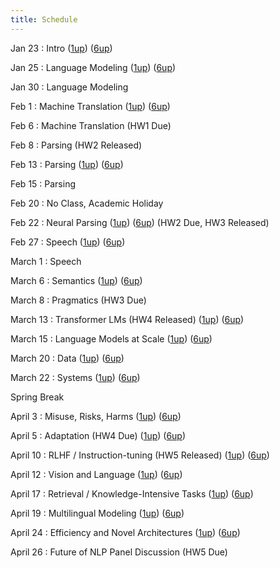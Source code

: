 ```yaml
---
title: Schedule
---
```


Jan 23
: Intro ([1up](slides/cs288-sp23-introduction.pdf)) ([6up](slides/cs288-sp23-introduction-6up.pdf))

Jan 25
: Language Modeling ([1up](slides/cs288-sp23-language-modeling.pdf)) ([6up](slides/cs288-sp23-language-modeling-6up.pdf))


Jan 30 
: Language Modeling

Feb 1 
: Machine Translation ([1up](slides/cs288-sp23-machine-translation.pdf)) ([6up](slides/cs288-sp23-machine-translation-6up.pdf))


Feb 6
: Machine Translation (HW1 Due)

Feb 8
: Parsing (HW2 Released)

Feb 13
: Parsing ([1up](slides/cs288-sp23-parsing.pdf)) ([6up](slides/cs288-sp23-parsing-6up.pdf))


Feb 15
: Parsing 

Feb 20 
: No Class, Academic Holiday  

Feb 22
: Neural Parsing ([1up](slides/cs288-sp23-neural-parsing.pdf)) ([6up](slides/cs288-sp23-neural-parsing-6up.pdf))
(HW2 Due, HW3 Released)

Feb 27
: Speech  ([1up](slides/cs288-sp23-speech.pdf)) ([6up](slides/cs288-sp23-speech-6up.pdf))

March 1
: Speech  

March 6
: Semantics ([1up](slides/cs288-sp23-semantics.pdf)) ([6up](slides/cs288-sp23-semantics-6up.pdf))

 
March 8
: Pragmatics (HW3 Due) 

March 13
: Transformer LMs (HW4 Released)  ([1up](slides/cs288-sp23-llm-overview.pdf)) ([6up](slides/cs288-sp23-llm-overview-6up.pdf))


March 15
: Language Models at Scale ([1up](slides/cs288-sp23-existing-llms.pdf)) ([6up](slides/cs288-sp23-existing-llms-6up.pdf))



March 20
: Data ([1up](slides/cs288-sp23-llm-data.pdf)) ([6up](slides/cs288-sp23-llm-data-6up.pdf))

March 22
: Systems ([1up](slides/cs288-sp23-scaling-llms.pdf)) ([6up](slides/cs288-sp23-scaling-llms-6up.pdf))


Spring Break

April 3 
: Misuse, Risks, Harms ([1up](slides/cs288-sp23-harms.pdf)) ([6up](slides/cs288-sp23-harms-6up.pdf))

April 5
: Adaptation (HW4 Due)  ([1up](slides/cs288-sp23-adaptation.pdf)) ([6up](slides/cs288-sp23-adaptation-6up.pdf))


April 10
: RLHF / Instruction-tuning (HW5 Released)  ([1up](slides/cs288-sp23-rlhf.pdf)) ([6up](slides/cs288-sp23-rlhf-6up.pdf))

April 12
: Vision and Language ([1up](slides/cs288-sp23-vision.pdf)) ([6up](slides/cs288-sp23-vision-6up.pdf))



April 17
: Retrieval / Knowledge-Intensive Tasks ([1up](slides/cs288-sp23-retrieval.pdf)) ([6up](slides/cs288-sp23-retrieval-6up.pdf))


April 19
: Multilingual Modeling ([1up](slides/cs288-sp23-multilingual.pdf)) ([6up](slides/cs288-sp23-multilingual-6up.pdf))


April 24
: Efficiency and Novel Architectures ([1up](slides/cs288-sp23-efficiency.pdf)) ([6up](slides/cs288-sp23-efficiency-6up.pdf))


April 26
: Future of NLP Panel Discussion (HW5 Due)

